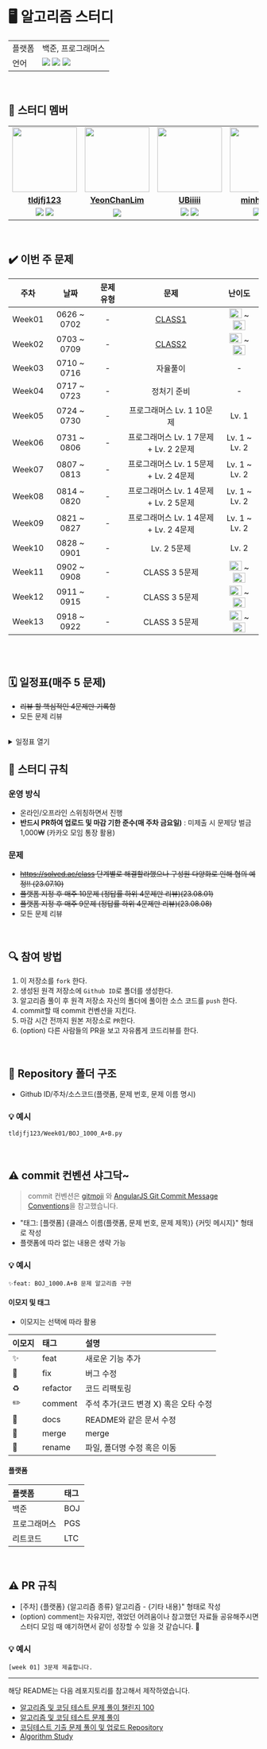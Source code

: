 # 🖥 알고리즘 스터디

<table>
    <td>플랫폼</td>
    <td>백준, 프로그래머스</td>
  </tr>
  <tr>
    <td>언어</td>
    <td><img src="https://img.shields.io/badge/java-007396?style=for-the-badge&logo=java&logoColor=white"> 
        <img src="https://img.shields.io/badge/python-3776AB?style=for-the-badge&logo=python&logoColor=white">
        <img src="https://img.shields.io/badge/javascript-F7DF1E?style=for-the-badge&logo=javascript&logoColor=black">  
    </td>
  </tr>
</table>

<br/>

## 🤖 스터디 멤버

<table>
 <tr>
    <td align="center"><a href="https://github.com/tldjfj123"><img src="https://avatars.githubusercontent.com/tldjfj123" width="130px;" alt=""></a></td>
    <td align="center"><a href="https://github.com/YeonChanLim"><img src="https://avatars.githubusercontent.com/YeonChanLim" width="130px;" alt=""></a></td>
    <td align="center"><a href="https://github.com/UBiiiii"><img src="https://avatars.githubusercontent.com/UBiiiii" width="130px;" alt=""></a></td>
    <td align="center"><a href="https://github.com/minhyukkk"><img src="https://avatars.githubusercontent.com/minhyukkk" width="130px;" alt=""></a></td>
  </tr>
  <tr>
    <td align="center"><a href="https://github.com/tldjfj123"><b>tldjfj123</b></a></td>
    <td align="center"><a href="https://github.com/YeonChanLim"><b>YeonChanLim</b></a></td>
    <td align="center"><a href="https://github.com/UBiiiii"><b>UBiiiii</b></a></td>
    <td align="center"><a href="https://github.com/minhyukkk"><b>minhyukkk</b></a></td>
  </tr>
  
  <tr> 
    <td align="center">
    <img src="https://img.shields.io/badge/Python-3776AB?style=for-the-badge&logo=python&logoColor=white">
    <img src="https://img.shields.io/badge/Java-007396?style=for-the-badge&logo=java&logoColor=white">
    </td>
    <td align="center">
    <img src="https://img.shields.io/badge/Java-007396?style=for-the-badge&logo=java&logoColor=white"></td>
    <td align="center">
    <img src="https://img.shields.io/badge/javascript-F7DF1E?style=for-the-badge&logo=javascript&logoColor=black">
    <img src="https://img.shields.io/badge/Java-007396?style=for-the-badge&logo=java&logoColor=white">
     </td>
    <td align="center">
    <img src="https://img.shields.io/badge/Python-3776AB?style=for-the-badge&logo=python&logoColor=white">
    <img src="https://img.shields.io/badge/Java-007396?style=for-the-badge&logo=java&logoColor=white">
    </td>
</table>

<br/>

## ✔️ 이번 주 문제

| 주차 | 날짜 | 문제 유형 | 문제 | 난이도 |
|:---:|:---:|:---:|:---:|:---:|
|Week01|0626 ~ 0702| - | [CLASS1](https://solved.ac/class?class=1) | <img height="20px" width="25px" src="https://static.solved.ac/tier_small/sprout.svg"/> ~ <img height="20px" width="25px" src="https://static.solved.ac/tier_small/5.svg"/> |
|Week02|0703 ~ 0709| - | [CLASS2](https://solved.ac/class?class=2) | <img height="20px" width="25px" src="https://static.solved.ac/tier_small/3.svg"/> ~ <img height="20px" width="25px" src="https://static.solved.ac/tier_small/9.svg"/> |
|Week03|0710 ~ 0716| - | 자율풀이 | -  |
|Week04|0717 ~ 0723| - | 정처기 준비 | - |
|Week05|0724 ~ 0730| - | 프로그래머스 Lv. 1 10문제 | Lv. 1 |
|Week06|0731 ~ 0806| - | 프로그래머스 Lv. 1 7문제 +  Lv. 2 2문제 | Lv. 1 ~ Lv. 2  |
|Week07|0807 ~ 0813| - | 프로그래머스 Lv. 1 5문제 +  Lv. 2 4문제 | Lv. 1 ~ Lv. 2  |
|Week08|0814 ~ 0820| - | 프로그래머스 Lv. 1 4문제 +  Lv. 2 5문제 | Lv. 1 ~ Lv. 2  |
|Week09|0821 ~ 0827| - | 프로그래머스 Lv. 1 4문제 +  Lv. 2 4문제 | Lv. 1 ~ Lv. 2  |
|Week10|0828 ~ 0901| - | Lv. 2 5문제 | Lv. 2  |
|Week11|0902 ~ 0908| - | CLASS 3 5문제 | <img height="20px" width="25px" src="https://static.solved.ac/tier_small/8.svg"/> ~ <img height="20px" width="25px" src="https://static.solved.ac/tier_small/11.svg"/>  |
|Week12|0911 ~ 0915| - | CLASS 3 5문제 | <img height="20px" width="25px" src="https://static.solved.ac/tier_small/7.svg"/> ~ <img height="20px" width="25px" src="https://static.solved.ac/tier_small/10.svg"/>  |
|Week13|0918 ~ 0922| - | CLASS 3 5문제 | <img height="20px" width="25px" src="https://static.solved.ac/tier_small/7.svg"/> ~ <img height="20px" width="25px" src="https://static.solved.ac/tier_small/10.svg"/>  |


<!--
| week_ | 06-26 ~ 07-02 | Backtracking | <p align=left> 1️⃣ [N과 M (1)](https://www.acmicpc.net/problem/15649) <br> 2️⃣ [N과 M (9)](https://www.acmicpc.net/problem/15663) <br> 3️⃣ [넴모넴모 (Easy)](https://www.acmicpc.net/problem/14712) </p> | <img height="20px" width="25px" src="https://static.solved.ac/tier_small/8.svg"/> <br> <img height="20px" width="25px" src="https://static.solved.ac/tier_small/9.svg"/> <br> <img height="20px" width="25px" src="https://static.solved.ac/tier_small/11.svg"/> | <br><br> |
-->

<br/>

<br/>

## 🗓 일정표(매주 5 문제)

- ~~리뷰 할 핵심적인 4문제만 기록함~~
- 모든 문제 리뷰
<br>
<details>
  <summary>일정표 열기</summary>
 
| 주차 | 날짜 | 문제 유형 | 문제 | 난이도 |
|:---:|:---:|:---:|:---:|:---:|
| Week05 | 07-24 ~ 07-30 | - | <p align=left> 1️⃣ [달리기 경주](https://school.programmers.co.kr/learn/courses/30/lessons/178871) <br> 2️⃣ [공원 산책](https://school.programmers.co.kr/learn/courses/30/lessons/172928) <br> 3️⃣ [바탕화면 정리](https://school.programmers.co.kr/learn/courses/30/lessons/161990) <br> 4️⃣ [개인정보 수집 유효기간](https://school.programmers.co.kr/learn/courses/30/lessons/150370)  | Lv 1 | 
| Week06 | 07-31 ~ 08-06 | - | <p align=left> 1️⃣ [전화번호 목록](https://school.programmers.co.kr/learn/courses/30/lessons/42577) <br> 2️⃣ [기능 개발](https://school.programmers.co.kr/learn/courses/30/lessons/42586) <br> 3️⃣ [햄버거 만들기](https://school.programmers.co.kr/learn/courses/30/lessons/133502) <br> 4️⃣ [문자열 나누기](https://school.programmers.co.kr/learn/courses/30/lessons/140108)  | Lv 1 ~ Lv 2 |
| Week07 | 08-07 ~ 08-13 | - | <p align=left> 1️⃣ [더 맵게](https://school.programmers.co.kr/learn/courses/30/lessons/42626) <br> 2️⃣ [가장 큰  수](https://school.programmers.co.kr/learn/courses/30/lessons/42746) <br> 3️⃣ [소수 찾기](https://school.programmers.co.kr/learn/courses/30/lessons/42839)<br> 4️⃣ [조이스틱](https://school.programmers.co.kr/learn/courses/30/lessons/42860) <br> 5️⃣ [옹알이(2)](https://school.programmers.co.kr/learn/courses/30/lessons/133499) <br> 6️⃣ [콜라 문제](https://school.programmers.co.kr/learn/courses/30/lessons/132267) <br> 7️⃣ [삼총사](https://school.programmers.co.kr/learn/courses/30/lessons/131705) <br> 8️⃣ [숫자짝꿍](https://school.programmers.co.kr/learn/courses/30/lessons/131128) <br> 9️⃣  [성격유형 검사하기](https://school.programmers.co.kr/learn/courses/30/lessons/118666)     | Lv 1 ~ Lv 2 |
| Week08 | 08-14 ~ 08-20 | - | <p align=left> 1️⃣ [타겟 넘버](https://school.programmers.co.kr/learn/courses/30/lessons/43165) <br> 2️⃣ [의상](https://school.programmers.co.kr/learn/courses/30/lessons/42578) <br> 3️⃣ [올바른 괄호](https://school.programmers.co.kr/learn/courses/30/lessons/12909)<br> 4️⃣ [카펫](https://school.programmers.co.kr/learn/courses/30/lessons/42842) <br> 5️⃣ [H-Index](https://school.programmers.co.kr/learn/courses/30/lessons/42747) <br> 6️⃣ [신고 결과 받기](https://school.programmers.co.kr/learn/courses/30/lessons/92334) <br> 7️⃣ [숫자 문자열과 영단어](https://school.programmers.co.kr/learn/courses/30/lessons/81301) <br> 8️⃣ [로또의 최고 순위와 최저 순위](https://school.programmers.co.kr/learn/courses/30/lessons/77484) <br> 9️⃣  [신규 아이디 추천](https://school.programmers.co.kr/learn/courses/30/lessons/72410)     | Lv 1 ~ Lv 2 |
| Week09 | 08-21 ~ 08-27 | - | <p align=left> 1️⃣ [두개 뽑아서 더하기](https://school.programmers.co.kr/learn/courses/30/lessons/68644) <br> 2️⃣ [크레인 인형뽑기 게임](https://school.programmers.co.kr/learn/courses/30/lessons/64061) <br> 3️⃣ [실패율](https://school.programmers.co.kr/learn/courses/30/lessons/42889)<br> 4️⃣ [카카오프렌즈 컬러링북](https://school.programmers.co.kr/learn/courses/30/lessons/1829) <br> 5️⃣ [단체사진 찍기](https://school.programmers.co.kr/learn/courses/30/lessons/1835) <br> 6️⃣ [게임 맵 최단거리](https://school.programmers.co.kr/learn/courses/30/lessons/1844) <br> 7️⃣ [124 나라의 숫자](https://school.programmers.co.kr/learn/courses/30/lessons/12899) <br> 8️⃣ [키패드 누르기](https://school.programmers.co.kr/learn/courses/30/lessons/67256) <br> | Lv 1 ~ Lv 2 |
| Week10 | 08-28 ~ 09-01 | - | <p align=left> 1️⃣ [2 X N 타일링](https://school.programmers.co.kr/learn/courses/30/lessons/12900) <br> 2️⃣ [3 X N 타일링](https://school.programmers.co.kr/learn/courses/30/lessons/12902) <br> 3️⃣ [가장 큰 정사각형 찾기](https://school.programmers.co.kr/learn/courses/30/lessons/12905)<br> 4️⃣ [다음 큰 숫자](https://school.programmers.co.kr/learn/courses/30/lessons/12911) <br> 5️⃣ [땅따먹기](https://school.programmers.co.kr/learn/courses/30/lessons/12913) <br> 
| Week11 | 09-02 ~ 09-08 | - | <p align=left> 1️⃣ [피보나치 함수](https://www.acmicpc.net/problem/1003) <br> 2️⃣ [유기농 배추](https://www.acmicpc.net/problem/1012) <br> 3️⃣ [Z](https://www.acmicpc.net/problem/1074)<br> 4️⃣ [리모컨](https://www.acmicpc.net/problem/1107) <br> 5️⃣ [DFS와 BFS](https://www.acmicpc.net/problem/1260) <br> 
| Week12 | 09-11 ~ 09-15 | - | <p align=left> 1️⃣ [케빈 베이컨의 6단계 법칙](https://www.acmicpc.net/problem/1389) <br> 2️⃣ [1로 만들기](https://www.acmicpc.net/problem/1463) <br> 3️⃣ [잃어버린 괄호](https://www.acmicpc.net/problem/1541)<br> 4️⃣ [나는야 포켓몬 마스터 이다솜](https://www.acmicpc.net/problem/1620) <br> 5️⃣ [숨바꼭질](https://www.acmicpc.net/problem/1697) <br> 
| Week13 | 09-18 ~ 09-22 | - | <p align=left> 1️⃣ [듣보잡](https://www.acmicpc.net/problem/1764) <br> 2️⃣ [최소 힙](https://www.acmicpc.net/problem/1927) <br> 3️⃣ [회의실 배정](https://www.acmicpc.net/problem/1931)<br> 4️⃣ [미로 탐색](https://www.acmicpc.net/problem/2178) <br> 5️⃣ [계단 오르기](https://www.acmicpc.net/problem/2579) <br> 

</details>

## 📌 스터디 규칙

### 운영 방식

- 온라인/오프라인 스위칭하면서 진행
- **반드시 PR하여 업로드 및 마감 기한 준수(매 주차 금요일)** : 미제출 시 문제당 벌금 1,000₩ (카카오 모임 통장 활용)

### 문제

- ~~https://solved.ac/class 단계별로 해결할라했으나 구성원 다양화로 인해 협의 예정!! (23.07.10)~~
- ~~플랫폼 지정 후 매주 10문제 (정답률 하위 4문제만 리뷰)(23.08.01)~~
- ~~플랫폼 지정 후 매주 9문제 (정답률 하위 4문제만 리뷰)(23.08.08)~~
- 모든 문제 리뷰


<br/>

## 🔍 참여 방법

1. 이 저장소를 `fork` 한다.
2. 생성된 원격 저장소에 `Github ID`로 폴더를 생성한다.
3. 알고리즘 풀이 후 원격 저장소 자신의 폴더에 풀이한 소스 코드를 `push` 한다.
4. commit할 때 commit 컨벤션을 지킨다.
5. 마감 시간 전까지 원본 저장소로 `PR`한다.
6. (option) 다른 사람들의 PR을 보고 자유롭게 코드리뷰를 한다.

<br/>

## 📁 Repository 폴더 구조

- Github ID/주차/소스코드(플랫폼, 문제 번호, 문제 이름 명시)

### 💡 예시

`tldjfj123/Week01/BOJ_1000_A+B.py`

<br/>

## ⚠️ commit 컨벤션 샤그닥~

> commit 컨벤션은 [gitmoji](https://gitmoji.dev/)
> 와 [AngularJS Git Commit Message Conventions](https://gist.github.com/stephenparish/9941e89d80e2bc58a153)을 참고했습니다.

- "태그: [플랫폼] {클래스 이름(플랫폼, 문제 번호, 문제 제목)} {커밋 메시지}" 형태로 작성
- 플랫폼에 따라 없는 내용은 생략 가능

### 💡 예시

`✨feat: BOJ_1000.A+B 문제 알고리즘 구현`

#### 이모지 및 태그

- 이모지는 선택에 따라 활용

| 이모지 | 태그       | 설명                      |
|:----|:---------|:------------------------|
| ✨   | feat     | 새로운 기능 추가               |
| 🐛  | fix      | 버그 수정                   |
| ♻️  | refactor | 코드 리팩토링                 |
| ✏️  | comment  | 주석 추가(코드 변경 X) 혹은 오타 수정 |
| 📝  | docs     | README와 같은 문서 수정        |
| 🔀  | merge    | merge                   |
| 🚚  | rename   | 파일, 폴더명 수정 혹은 이동        |

#### 플랫폼

| 플랫폼    | 태그  |
|:-------|:----|
| 백준     | BOJ |
| 프로그래머스 | PGS |
| 리트코드   | LTC |

<br/>

## ⚠️ PR 규칙

- [주차] {플랫폼} {알고리즘 종류} 알고리즘 - {기타 내용}" 형태로 작성
- (option) comment는 자유지만, 겪었던 어려움이나 참고했던 자료들 공유해주시면 스터디 모임 때 얘기하면서 같이 성장할 수 있을 것 같습니다. 🙂

### 💡 예시

`[week 01] 3문제 제출합니다.`

---

해당 README는 다음 레포지토리를 참고해서 제작하였습니다.

- [알고리즘 및 코딩 테스트 문제 풀이 챌린지 100](https://github.com/ellynhan/challenge100-codingtest-study)
- [알고리즘 및 코딩 테스트 문제 풀이](https://github.com/Seongho0503/Algo_Study)
- [코딩테스트 기출 문제 풀이 및 업로드 Repository](https://github.com/CodeTest-StudyGroup/Code-Test-Study)
- [Algorithm Study](https://github.com/b1urrrr/Algorithm-Study)

